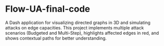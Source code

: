 # Flow-UA-final-code
A Dash application for visualizing directed graphs in 3D and simulating attacks on edge capacities. This project implements multiple attack scenarios (Budgeted and Multi-Step), highlights affected edges in red, and shows contextual paths for better understanding.

